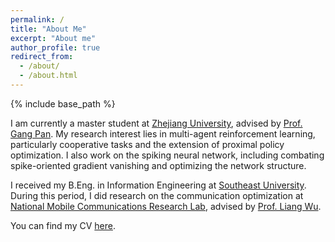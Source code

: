 ```yaml
---
permalink: /
title: "About Me"
excerpt: "About me"
author_profile: true
redirect_from: 
  - /about/
  - /about.html
---
```


{% include base_path %}

<!-- ## About Me -->
I am currently a master student at [Zhejiang University](https://www.zju.edu.cn/english/), advised by [Prof. Gang Pan](https://person.zju.edu.cn/en/gpan). 
My research interest lies in multi-agent reinforcement learning, particularly cooperative tasks and the extension of proximal policy optimization. I also work on the spiking neural network, including combating spike-oriented gradient vanishing and optimizing the network structure. 

I received my B.Eng. in Information Engineering at [Southeast University](https://www.seu.edu.cn/english/). During this period, I did research on the communication optimization at [National Mobile Communications Research Lab](https://ncrl.seu.edu.cn/), advised by [Prof. Liang Wu](https://radio.seu.edu.cn/2018/0423/c19938a213594/page.htm).

You can find my CV [here](/files/cv.pdf).

<!-- My projects have included analyzing brain MRI (stroke, Alzheimer's disease), liver MRI (hepatocellular carcinoma), fetal MRI (placental oxygenation), and colonoscopy videos (inflammatory bowel disease).  -->

<!-- ## Selected Awards
* Award of Honor for Graduate, Zhejiang University, 2022
* Graduate of Merit/Tripe A graduate, Zhejiang University, 2022
* Outstanding Undergraduate Student, Southeast University, 2021
* Provincial Excellent Graduation Thesis, Jiangsu Province, 2021
* Provincial First Prize in Contemporary Undergraduate Mathematical Contest in Modeling, Jiangsu Province, 2020 -->


<!-- ## Selected Awards
* Takeda Fellowship, 2021-2022
* Siebel Foundation Scholar, 2020
* Yale Department of Biomedical Engineering Prize, 2015
* Tau Beta Pi Engineering Honor Society, 2015

## Invited Talks
* Google Brain, Toronto 2022<br>
	<span class="subbullet">
	Deep learning on neural fields
* Boston Medical Imaging Workshop 2022<br>
	<span class="subbullet">
	Robust counterfactual image generation with spatial-intensity transforms
* MIT-Takeda Presentation Series 2022<br>
	<span class="subbullet">
	Identifying radiological biomarkers with generative models -->

<!--
## Teaching
* Teaching Assistant, Advances in Computer Vision (6.819/6.869), MIT, 2021
* Undergraduate Mentor, MIT Undergraduate Research Opportunities Program
* Guest Lecture, Intro to Computer Graphics (6.4400), MIT, 2022

## Academic Service
* Program Committee, Medical Imaging Meets NeurIPS Workshop (MedNeurIPS)
* Reviewer, International Conference on Machine Learning (ICML)
* Reviewer, Medical Image Analysis (MedIA)
* Reviewer, Conference on Neural Information Processing Systems (NeurIPS)
* Reviewer, Medical Image Computing and Computer Assisted Intervention (MICCAI)
-->
